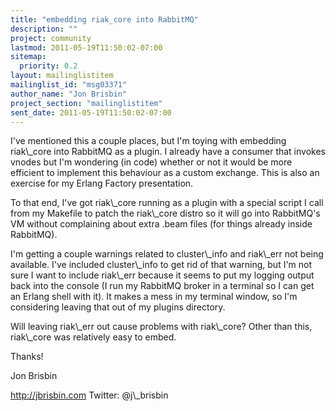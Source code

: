 ```yaml
---
title: "embedding riak_core into RabbitMQ"
description: ""
project: community
lastmod: 2011-05-19T11:50:02-07:00
sitemap:
  priority: 0.2
layout: mailinglistitem
mailinglist_id: "msg03371"
author_name: "Jon Brisbin"
project_section: "mailinglistitem"
sent_date: 2011-05-19T11:50:02-07:00
---
```



I've mentioned this a couple places, but I'm toying with embedding riak\\_core 
into RabbitMQ as a plugin. I already have a consumer that invokes vnodes but 
I'm wondering (in code) whether or not it would be more efficient to implement 
this behaviour as a custom exchange. This is also an exercise for my Erlang 
Factory presentation.

To that end, I've got riak\\_core running as a plugin with a special script I 
call from my Makefile to patch the riak\\_core distro so it will go into 
RabbitMQ's VM without complaining about extra .beam files (for things already 
inside RabbitMQ).

I'm getting a couple warnings related to cluster\\_info and riak\\_err not being 
available. I've included cluster\\_info to get rid of that warning, but I'm not 
sure I want to include riak\\_err because it seems to put my logging output back 
into the console (I run my RabbitMQ broker in a terminal so I can get an Erlang 
shell with it). It makes a mess in my terminal window, so I'm considering 
leaving that out of my plugins directory. 

Will leaving riak\\_err out cause problems with riak\\_core? Other than this, 
riak\\_core was relatively easy to embed.

Thanks!

Jon Brisbin

http://jbrisbin.com
Twitter: @j\\_brisbin

